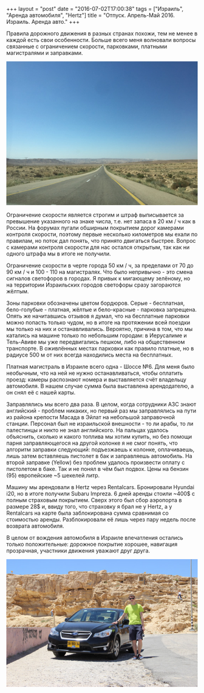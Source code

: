 +++
layout = "post"
date = "2016-07-02T17:00:38"
tags = ["Израиль", "Аренда автомобиля", "Hertz"]
title = "Отпуск. Апрель-Май 2016. Израиль. Аренда авто."
+++

Правила дорожного движения в разных странах похожи, тем не менее в каждой есть свои особенности. Больше всего меня волновали вопросы связанные с ограничением скорости, парковками, платными магистралями и заправками.

![Image](/post/2016/07/vacation-april-may-2015-israel-car-rent-1.jpg)

Ограничение скорости является строгим и штраф выписывается за превышение указанного на знаке числа, т.е. нет запаса в 20 км / ч как в России. На форумах пугали обширным покрытием дорог камерами контроля скорости, поэтому первые несколько километров мы ехали по правилам, но поток дал понять, что принято двигаться быстрее. Вопрос с камерами контроля скорости для нас остался открытым, так как ни одного штрафа мы в итоге не получили.

Ограничение скорости в черте города 50 км / ч, за пределами от 70 до 90 км / ч и 100 - 110 на магистралях. Что было непривычно - это смена сигналов светофоров в городах. Я привык к мигающему зелёному, но на территории Израильских городов светофоры сразу загораются жёлтым.

Зоны парковки обозначены цветом бордюров. Серые - бесплатная, бело-голубые - платная, жёлтые и бело-красные - парковка запрещена. Опять же начитавшись отзывов я думал, что на бесплатные парковки можно попасть только чудом, но в итоге на протяжении всей поездки мы только на них и останавливались. Вероятно, причина в том, что мы катались на машине только по небольшим городам: в Иерусалиме и Тель-Авиве мы уже передвигались пешком, либо на общественном транспорте. В оживлённых местах парковки как правило платные, но в радиусе 500 м от них всегда находились места на бесплатных.

Платная магистраль в Израиле всего одна - Шоссе №6. Для меня было необычным, что на ней не нужно останавливаться, чтобы оплатить проезд: камеры распознают номера и выставляется счёт владельцу автомобиля. В нашем случае сумма была выставлена арендодателю, а он снял её с нашей карты. 

Заправлялись мы всего два раза. В целом, когда сотрудники АЗС знают английский - проблем никаких, но первый раз мы заправлялись на пути из района крепости Масада в Эйлат на небольшой заправочной станции. Персонал был не израильской внешности - то ли арабы, то ли палестинцы и никто не знал английского. На пальцах удалось объяснить, сколько и какого топлива мы хотим купить, но без помощи парня заправляющегося на другой колонке я не смог понять, что алгоритм заправки следующий: подъезжаешь к колонке, оплачиваешь, лишь затем вставляешь пистолет в бак и заправляешь автомобиль. На второй заправке (Yellow) без проблем удалось произвести оплату с пистолетом в баке. Так и не понял в чём был подвох. Цены на бензин (95) европейские ~5 шекелей литр. 

Машину мы арендовали в Hertz через Rentalcars. Бронировали Hyundai i20, но в итоге получили Subaru Impreza. 6 дней аренды стоили ~400$ с полным страховым покрытием. Сверх этого был сбор аэропорта в размере 28$ и, ввиду того, что страховку я брал не у Hertz, а у Rentalcars на карте была заблокирована сумма сравнимая со стоимостью аренды. Разблокировали её лишь через пару недель после возврата автомобиля.

В целом от вождения автомобиля в Израиле впечатления остались только положительные: дорожное покрытие хорошее, навигация прозрачная, участники движения уважают друг друга.  

![image](/post/2016/07/vacation-april-may-2015-israel-car-rent-2.jpg)